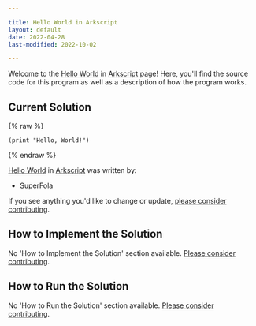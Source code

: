 ```yaml
---

title: Hello World in Arkscript
layout: default
date: 2022-04-28
last-modified: 2022-10-02

---
```


Welcome to the [Hello World](https://sampleprograms.io/projects/hello-world) in [Arkscript](https://sampleprograms.io/languages/arkscript) page! Here, you'll find the source code for this program as well as a description of how the program works.

## Current Solution

{% raw %}

```arkscript
(print "Hello, World!")
```

{% endraw %}

[Hello World](https://sampleprograms.io/projects/hello-world) in [Arkscript](https://sampleprograms.io/languages/arkscript) was written by:

- SuperFola

If you see anything you'd like to change or update, [please consider contributing](https://github.com/TheRenegadeCoder/sample-programs).

## How to Implement the Solution

No 'How to Implement the Solution' section available. [Please consider contributing](https://github.com/TheRenegadeCoder/sample-programs-website).

## How to Run the Solution

No 'How to Run the Solution' section available. [Please consider contributing](https://github.com/TheRenegadeCoder/sample-programs-website).